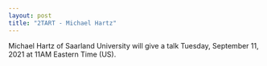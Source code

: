 ```yaml
---
layout: post
title: "2TART - Michael Hartz"
---
```


Michael Hartz of Saarland University will give a talk Tuesday, September 11, 2021 at 11AM Eastern Time (US). 
